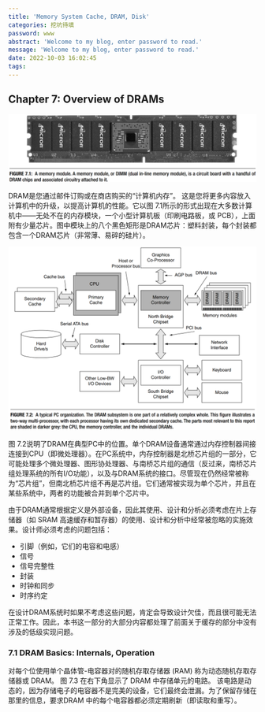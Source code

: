 ```yaml
---
title: 'Memory System Cache, DRAM, Disk'
categories: 挖坑待填
password: www
abstract: 'Welcome to my blog, enter password to read.'
message: 'Welcome to my blog, enter password to read.'
date: 2022-10-03 16:02:45
tags:
---
```


## Chapter 7: Overview of DRAMs

![](./Memory-System-Cache-DRAM-Disk/2022-10-03-16-05-52.png)

DRAM是您通过邮件订购或在商店购买的“计算机内存”。 这是您将更多内容放入计算机中的升级，以提高计算机的性能。它以图 7.1所示的形式出现在大多数计算机中——无处不在的内存模块，一个小型计算机板（印刷电路板，或 PCB），上面附有少量芯片。图中模块上的八个黑色矩形是DRAM芯片：塑料封装，每个封装都包含一个DRAM芯片（非常薄、易碎的硅片）。

![](./Memory-System-Cache-DRAM-Disk/2022-10-03-16-06-48.png)

图 7.2说明了DRAM在典型PC中的位置。单个DRAM设备通常通过内存控制器间接连接到CPU（即微处理器）。在PC系统中，内存控制器是北桥芯片组的一部分，它可能处理多个微处理器、图形协处理器、与南桥芯片组的通信（反过来，南桥芯片组处理系统的所有I/O功能），以及与DRAM系统的接口。尽管现在仍然经常被称为“芯片组”，但南北桥芯片组不再是芯片组。它们通常被实现为单个芯片，并且在某些系统中，两者的功能被合并到单个芯片中。

由于DRAM通常根据定义是外部设备，因此其使用、设计和分析必须考虑在片上存储器（如 SRAM 高速缓存和暂存器）的使用、设计和分析中经常被忽略的实施效果。设计师必须考虑的问题包括：

- 引脚（例如，它们的电容和电感）
- 信号
- 信号完整性
- 封装
- 时钟和同步
- 时序约定

在设计DRAM系统时如果不考虑这些问题，肯定会导致设计欠佳，而且很可能无法正常工作。因此，本书这一部分的大部分内容都处理了前面关于缓存的部分中没有涉及的低级实现问题。

### 7.1 DRAM Basics: Internals, Operation

对每个位使用单个晶体管-电容器对的随机存取存储器 (RAM) 称为动态随机存取存储器或 DRAM。 图 7.3 在右下角显示了 DRAM 中存储单元的电路。 该电路是动态的，因为存储电子的电容器不是完美的设备，它们最终会泄漏。为了保留存储在那里的信息，要求DRAM 中的每个电容器都必须定期刷新（即读取和重写）。

